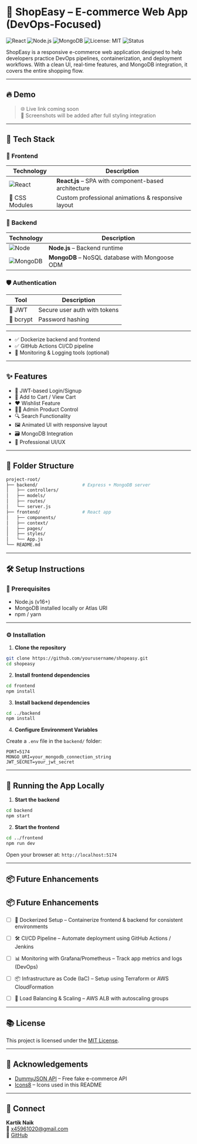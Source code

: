 # 🛒 ShopEasy – E-commerce Web App (DevOps-Focused)

![React](https://img.shields.io/badge/Frontend-React-blue?logo=react)
![Node.js](https://img.shields.io/badge/Backend-Node.js-green?logo=node.js)
![MongoDB](https://img.shields.io/badge/Database-MongoDB-brightgreen?logo=mongodb)
![License: MIT](https://img.shields.io/badge/License-MIT-yellow.svg)
![Status](https://img.shields.io/badge/status-Development-informational)

ShopEasy is a responsive e-commerce web application designed to help developers practice DevOps pipelines, containerization, and deployment workflows. With a clean UI, real-time features, and MongoDB integration, it covers the entire shopping flow.

---

## 🔥 Demo

> 🌐 Live link coming soon  
> 📸 Screenshots will be added after full styling integration

---

## 🧰 Tech Stack

### 🚀 Frontend
| Technology | Description |
|------------|-------------|
| ![React](https://img.icons8.com/color/48/000000/react-native.png) | **React.js** – SPA with component-based architecture |
| 🎨 CSS Modules | Custom professional animations & responsive layout |

### 🔧 Backend
| Technology | Description |
|------------|-------------|
| ![Node](https://img.icons8.com/color/48/nodejs.png) | **Node.js** – Backend runtime |
| ![MongoDB](https://img.icons8.com/color/48/mongodb.png) | **MongoDB** – NoSQL database with Mongoose ODM |

### 🛡️ Authentication
| Tool | Description |
|------|-------------|
| 🔐 JWT | Secure user auth with tokens |
| 🔏 bcrypt | Password hashing |

---
- ✅ Dockerize backend and frontend
- ✅ GitHub Actions CI/CD pipeline
- 🧩 Monitoring & Logging tools (optional)

---

## ✨ Features

- 🔐 JWT-based Login/Signup
- 🛒 Add to Cart / View Cart
- ❤️ Wishlist Feature
- 🧑‍💼 Admin Product Control
- 🔍 Search Functionality
- 🖼️ Animated UI with responsive layout
- 🗃️ MongoDB Integration
- 🌈 Professional UI/UX

---

## 📁 Folder Structure

```bash
project-root/
├── backend/                 # Express + MongoDB server
│   ├── controllers/
│   ├── models/
│   ├── routes/
│   └── server.js
├── frontend/                # React app
│   ├── components/
│   ├── context/
│   ├── pages/
│   ├── styles/
│   └── App.js
└── README.md
```

---

## 🛠️ Setup Instructions

### 📌 Prerequisites

- Node.js (v16+)
- MongoDB installed locally or Atlas URI
- npm / yarn

---

### ⚙️ Installation

1. **Clone the repository**

```bash
git clone https://github.com/yourusername/shopeasy.git
cd shopeasy
```

2. **Install frontend dependencies**

```bash
cd frontend
npm install
```

3. **Install backend dependencies**

```bash
cd ../backend
npm install
```

4. **Configure Environment Variables**

Create a `.env` file in the `backend/` folder:

```env
PORT=5174
MONGO_URI=your_mongodb_connection_string
JWT_SECRET=your_jwt_secret
```

---

## 🏁 Running the App Locally

1. **Start the backend**

```bash
cd backend
npm start
```

2. **Start the frontend**

```bash
cd ../frontend
npm run dev
```

Open your browser at: `http://localhost:5174`

---

## 📦 Future Enhancements

## 📦 Future Enhancements

- [ ] 🐳 Dockerized Setup – Containerize frontend & backend for consistent environments  
- [ ] 🛠️ CI/CD Pipeline – Automate deployment using GitHub Actions / Jenkins   
- [ ] 📊 Monitoring with Grafana/Prometheus – Track app metrics and logs (DevOps)  
- [ ] 📦 Infrastructure as Code (IaC) – Setup using Terraform or AWS CloudFormation  
- [ ] 🚦 Load Balancing & Scaling – AWS ALB with autoscaling groups


---

## 📚 License

This project is licensed under the [MIT License](LICENSE).

---

## 🙌 Acknowledgements

- [DummyJSON API](https://dummyjson.com) – Free fake e-commerce API
- [Icons8](https://icons8.com) – Icons used in this README

---

## 🤝 Connect

**Kartik Naik**  
📧 [x45961020@gmail.com](mailto:x45961020@gmail.com)   
🐙 [GitHub](https://github.com/KARTIKNAIK18)

